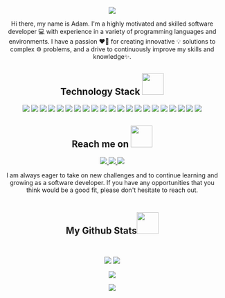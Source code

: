 <p align="center">
  <img src= https://media4.giphy.com/media/SWoSkN6DxTszqIKEqv/giphy.gif?cid=ecf05e47bsnz6sshot00qgpi8c7d1gleu95x2dsfn49mn516&rid=giphy.gif&ct=g/>
</p align="center">
  
<p align="center">
  
</p>

<p align="center">
Hi there, my name is Adam. I'm a highly motivated and skilled software developer 💻 with experience in a variety of programming languages and environments. I have a passion ❤️‍🔥 for creating innovative 💡 solutions to complex ⚙️ problems, and a drive to continuously improve my skills and knowledge✨. 
</p>  

<h2 align="center">Technology Stack <img src="https://github.com/ritik307/ritik307/blob/main/images/laptop.gif" width="50"></h2>

<p align="center">
  <img src="https://img.shields.io/badge/Python-14354C?style=for-the-badge&logo=python&logoColor=white"/>
  <img src="https://img.shields.io/badge/C-00599C?style=flat-square&logo=c&logoColor=white"/>
  <img src="https://img.shields.io/badge/-C++-00599C?style=flat-square&logo=c"/>
  <img src="https://img.shields.io/badge/C%23-239120?style=for-the-badge&logo=c-sharp&logoColor=white"/>
  <img src="https://img.shields.io/badge/-java-E34A86?style=flat-square&logo=java"/>
  
  <img src="https://img.shields.io/badge/-HTML5-E34F26?style=flat-square&logo=html5&logoColor=white"/>
  <img src="https://img.shields.io/badge/-CSS3-1572B6?style=flat-square&logo=css3"/>
  <img src="https://img.shields.io/badge/-JavaScript-black?style=flat-square&logo=javascript"/>
  <img src="https://img.shields.io/badge/-Nodejs-black?style=flat-square&logo=Node.js"/>
  <img src="https://img.shields.io/badge/-BASIC-black?style=flat-square&logo=BASIC"/>
  
  <img src="https://img.shields.io/badge/-Xamarin-black?style=flat-square&logo=Xamarin"/>
  
<img src="https://img.shields.io/badge/-Bootstrap-563D7C?style=flat-square&logo=bootstrap"/>

<img src="https://img.shields.io/badge/-React-black?style=flat-square&logo=react"/>
<img src="https://img.shields.io/badge/-MySQL-black?style=flat-square&logo=mysql"/>
<img src="https://img.shields.io/badge/-Git-black?style=flat-square&logo=git"/>
<img src="https://img.shields.io/badge/-GitHub-black?style=flat-square&logo=github"/>
<img src="https://img.shields.io/badge/.NET-5C2D91?style=for-the-badge&logo=.net&logoColor=white"/>
<img src="https://img.shields.io/badge/PHP-777BB4?style=for-the-badge&logo=php&logoColor=whit"/>
<img src="https://img.shields.io/badge/Ruby-CC342D?style=for-the-badge&logo=ruby&logoColor=white"/>
<img src="https://img.shields.io/badge/Vue.js-35495E?style=for-the-badge&logo=vue.js&logoColor=4FC08D"/>
<img src=" https://img.shields.io/badge/jQuery-0769AD?style=for-the-badge&logo=jquery&logoColor=white"/>
</p>



<h2 align="center">Reach me on <img src="https://media0.giphy.com/media/jqNPzdTTxQfOgOqpO4/source.gif" width="50"></h2>
<p align="center">
  <!-- <img src="https://img.shields.io/badge/-ritik-purple?style=flat-square&logo=instagram&logoColor=white&link=https://www.instagram.com/pinkdogg307/"/> -->
  <a href="mailto: amarcisz97@gmail.com">
   <img src="https://img.shields.io/badge/-amarcisz-c14438?style=flat-square&logo=Gmail&logoColor=white&link=mailto:amarcisz97@gmail.com"/>
  </a>
  <a href="https://www.linkedin.com/in/adam-marciszewski-a44561130">
   <img src="https://img.shields.io/badge/-Adam Marciszewski-blue?style=flat-square&logo=Linkedin&logoColor=white&link=https://www.linkedin.com/in/adam-marciszewski-a44561130/"/>
  </a>
    <a href="https://www.instagram.com/the.lazy.lifter/">
    <img src="https://img.shields.io/badge/-Adam%20Marciszewski-blueviolet?style=flat-  square&logo=instagram&logoColor=white&link=https://www.instagram.com/the.lazy.lifter/"/>
  </a>
</p>
<p align="center">
  I am always eager to take on new challenges and to continue learning and growing as a software developer. If you have any opportunities that you think would be a good fit, please don't hesitate to reach out.
</p>
<p align="center">
  <img src="https://komarev.com/ghpvc/?username=amarcisz&style=flat-square&color=blue" alt=""/>
</p>

<h2 align="center">
  My Github Stats<img src="https://media.giphy.com/media/VgCDAzcKvsR6OM0uWg/giphy.gif" width="50">
</h2>

<br>

<p align = "center">
  <img  src = "https://github-readme-stats.vercel.app/api?username=amarcisz&show_icons=true&theme=radical&line_height=27">
  <img src = "https://github-readme-stats.vercel.app/api/top-langs/?username=amarcisz&hide=html,css,java,shaderlab,kotlin,hlsl&theme=radical">
</p>

<p align = "center">
 <img  src="https://github-readme-streak-stats.herokuapp.com/?user=amarcisz&show_icons=true&locale=en&layout=compact&theme=radical&line_height=0" />
</p> 

<p align = "center">
 <img src="https://activity-graph.herokuapp.com/graph?username=amarcisz&theme=redical">
</p> 
